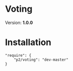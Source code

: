 Voting
======

Version: **1.0.0**


# Installation

    "require": {
        "p2/voting": "dev-master"
    }
